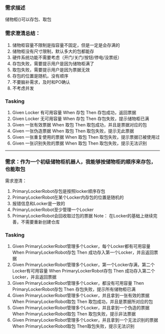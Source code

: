 ### 需求描述
储物柜()可以存包、取包

### 需求澄清总结：
1. 储物柜容量不限制是指容量不固定，但是一定是会存满的
2. 储物柜没有尺寸限制，默认多大的包都能存
3. 硬件系统功能不需要考虑（开门/关门/按钮/停电/没票纸）
4. 存包失败，需要提示用户是因为储物柜满了
5. 取包失败，需要提示用户是因为票据无效
6. 存包的位置是随机，没有顺序
7. 不要脑补需求，及时和PO确认
8. 不考虑并发

### Tasking
1. Given Locker 有可用容量 When 存包 Then 存包成功，返回票据
2. Given Locker 无可用容量 When 存包 Then 存包失败，提示储物柜已满  
3. Given 一张有效票据 When 取包 Then 取包成功，并且是票据对应的包
4. Given 一张伪造票据 When 取包 Then 取包失败，提示无此票据
5. Given 一张重复使用的票据 When 取包 Then 取包失败，提示票据已被使用过  
6. Given 一张识别失败的票据 When 取包 Then 取包失败，提示无法识别

----------------------------------------------
### 需求：作为一个初级储物柜机器人，我能够按储物柜的顺序来存包，也能取包
需求澄清：
1. PrimaryLockerRobot存包是按照locker顺序存包
2. PrimaryLockerRobot在某个Locker内存包的位置是随机的
3. 报错信息和Locker是一致的
4. PrimaryLockerRobot至少管理一个Locker
5. PrimaryLockerRobot会回收取过包的票据
Note：
在Locker的基础上继续完善，不需要重新创建仓库

### Tasking
1. Given PrimaryLockerRobot管理多个Locker，每个Locker都有可用容量 When PrimaryLockerRobot存包 Then 成功存入第一个Locker，并且返回票据
2. Given PrimaryLockerRobot管理多个Locker，第一个Locker存满，第二个Locker有可用容量 When PrimaryLockerRobot存包 Then 成功存入第二个Locker，并且返回票据
3. Given PrimaryLockerRobot管理多个Locker，都没有可用容量 Then PrimaryLockerRobot存包 Then 存包失败，提示所有储物柜已满
4. Given PrimaryLockerRobot管理多个Locker，并且拿到一张有效的票据 When PrimaryLockerRobot取包 Then 取包成功，并且是票据所对应的包
5. Given PrimaryLockerRobot管理多个Locker，并且拿到一个伪造的票据 When PrimaryLockerRobot取包 Then 取包失败，提示非法票据
6. Given PrimaryLockerRobot管理多个Locker，并且拿到一个无法识别的票据 When PrimaryLockerRobot取包 Then取包失败，提示无法识别


